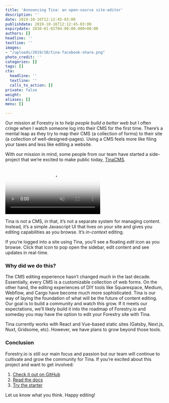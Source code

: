 ```yaml
---
title: 'Announcing Tina: an open-source site-editor'
description: ''
date: 2019-10-16T12:12:45-03:00
publishdate: 2019-10-16T12:12:45-03:00
expirydate: 2030-01-01T04:00:00.000+00:00
authors: []
headline: ''
textline: ''
images:
- "/uploads/2019/10/tina-facebook-share.png"
photo_credit: ''
categories: []
tags: []
cta:
  headline: ''
  textline: ''
  calls_to_action: []
private: false
weight: 
aliases: []
menu: []

---
```

Our mission at Forestry is to _help people build a better web_ but I often cringe when I watch someone log into their CMS for the first time. There’s a mental leap as they try to map their CMS (a collection of forms) to their site (a collection of well-designed-pages). Using a CMS feels more like filing your taxes and less like editing a website.

With our mission in mind, some people from our team have started a side-project that we’re excited to make public today, [TinaCMS](http://tinacms.org).

<div class=""><video autoplay="" loop="" muted="" playsinline="" poster="https://res.cloudinary.com/forestry-demo/video/upload/so_0/v1571159974/tina-hero-demo.jpg"><source src="https://res.cloudinary.com/forestry-demo/video/upload/q_100/v1571159974/tina-hero-demo.webm" type="video/webm"><source src="https://res.cloudinary.com/forestry-demo/video/upload/v1571159974/tina-hero-demo.mp4" type="video/mp4"></video></div>

Tina is not a CMS, in that, it’s not a separate system for managing content. Instead, it’s a simple Javascript UI that lives on your site and gives you editing capabilities as you browse. It’s _in-context_ editing.

If you’re logged into a site using Tina, you’ll see a floating _edit_ icon as you browse. Click that icon to pop open the sidebar, edit content and see updates in real-time.

### Why did we do this?

The CMS editing experience hasn’t changed much in the last decade. Essentially, every CMS is a customizable collection of web forms. On the other hand, the editing experiences of DIY tools like Squarespace, Medium, Webflow, and Cargo have become much more sophisticated. Tina is our way of laying the foundation of what will be the future of content editing. Our goal is to build a community and watch this grow. If it meets our expectations, we’ll likely build it into the roadmap of Forestry.io and someday you may have the option to edit your Forestry site with Tina.

Tina currently works with React and Vue-based static sites (Gatsby, Next.js, Nuxt, Gridsome, etc). However, we have plans to grow beyond those tools.

### Conclusion

Forestry.io is still our main focus and passion but our team will continue to cultivate and grow the community for Tina. If you’re excited about this project and want to get involved:

1. [Check it out on GitHub](https://github.com/tinacms/tinacms "GitHub - TinaCMS")
2. [Read the docs](https://tinacms.org/docs/getting-started/introduction "TinaCMS - Getting Started")
3. [Try the starter](https://github.com/tinacms/gatsby-starter-tinacms "Gatsby starter for creating a blog with TinaCMS")

Let us know what you think. Happy editing!